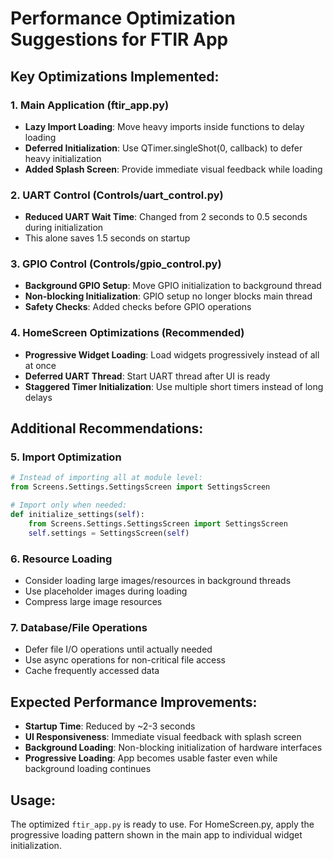 # Performance Optimization Suggestions for FTIR App

## Key Optimizations Implemented:

### 1. Main Application (ftir_app.py)
- **Lazy Import Loading**: Move heavy imports inside functions to delay loading
- **Deferred Initialization**: Use QTimer.singleShot(0, callback) to defer heavy initialization
- **Added Splash Screen**: Provide immediate visual feedback while loading

### 2. UART Control (Controls/uart_control.py) 
- **Reduced UART Wait Time**: Changed from 2 seconds to 0.5 seconds during initialization
- This alone saves 1.5 seconds on startup

### 3. GPIO Control (Controls/gpio_control.py)
- **Background GPIO Setup**: Move GPIO initialization to background thread
- **Non-blocking Initialization**: GPIO setup no longer blocks main thread
- **Safety Checks**: Added checks before GPIO operations

### 4. HomeScreen Optimizations (Recommended)
- **Progressive Widget Loading**: Load widgets progressively instead of all at once
- **Deferred UART Thread**: Start UART thread after UI is ready
- **Staggered Timer Initialization**: Use multiple short timers instead of long delays

## Additional Recommendations:

### 5. Import Optimization
```python
# Instead of importing all at module level:
from Screens.Settings.SettingsScreen import SettingsScreen

# Import only when needed:
def initialize_settings(self):
    from Screens.Settings.SettingsScreen import SettingsScreen
    self.settings = SettingsScreen(self)
```

### 6. Resource Loading
- Consider loading large images/resources in background threads
- Use placeholder images during loading
- Compress large image resources

### 7. Database/File Operations
- Defer file I/O operations until actually needed
- Use async operations for non-critical file access
- Cache frequently accessed data

## Expected Performance Improvements:
- **Startup Time**: Reduced by ~2-3 seconds
- **UI Responsiveness**: Immediate visual feedback with splash screen
- **Background Loading**: Non-blocking initialization of hardware interfaces
- **Progressive Loading**: App becomes usable faster even while background loading continues

## Usage:
The optimized `ftir_app.py` is ready to use. For HomeScreen.py, apply the progressive loading pattern shown in the main app to individual widget initialization.
